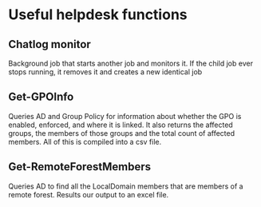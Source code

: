 # Useful helpdesk functions
## Chatlog monitor
Background job that starts another job and monitors it.  If the child job ever stops running, it removes it and creates a new identical job
## Get-GPOInfo
Queries AD and Group Policy for information about whether the GPO is enabled, enforced, and where it is linked.  It also returns the affected groups, the members of those groups and the total count of affected members. All of this is compiled into a csv file.
## Get-RemoteForestMembers
Queries AD to find all the LocalDomain members that are members of a remote forest. Results our output to an excel file.
